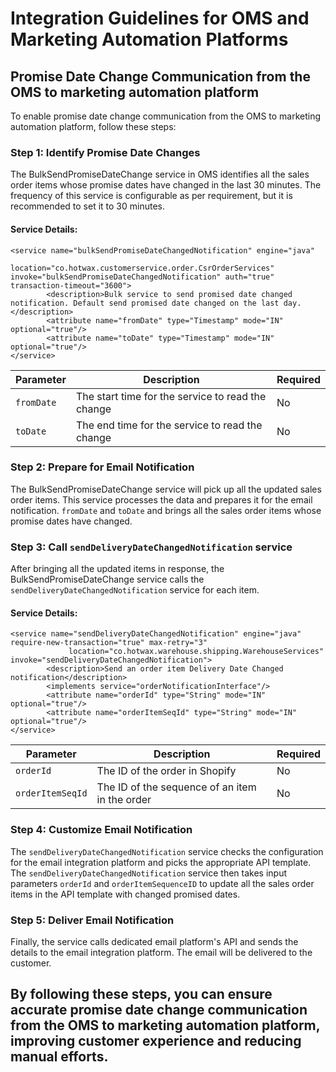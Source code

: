 # Integration Guidelines for OMS and Marketing Automation Platforms

## Promise Date Change Communication from the OMS to marketing automation platform

To enable promise date change communication from the OMS to marketing automation platform, follow these steps:

### Step 1: Identify Promise Date Changes

The BulkSendPromiseDateChange service in OMS identifies all the sales order items whose promise dates have changed in the last 30 minutes. The frequency of this service is configurable as per requirement, but it is recommended to set it to 30 minutes.

#### Service Details:
```
<service name="bulkSendPromiseDateChangedNotification" engine="java"
             location="co.hotwax.customerservice.order.CsrOrderServices" invoke="bulkSendPromiseDateChangedNotification" auth="true" transaction-timeout="3600">
        <description>Bulk service to send promised date changed notification. Default send promised date changed on the last day.</description>
        <attribute name="fromDate" type="Timestamp" mode="IN" optional="true"/>
        <attribute name="toDate" type="Timestamp" mode="IN" optional="true"/>
</service>
```
| Parameter | Description | Required |
|-----------|-------------|----------|
| `fromDate` | The start time for the service to read the change | No |
| `toDate` | The end time for the service to read the change| No |

### Step 2: Prepare for Email Notification

The BulkSendPromiseDateChange service will pick up all the updated sales order items. This service processes the data and prepares it for the email notification.  `fromDate` and `toDate` and brings all the sales order items whose promise dates have changed.

### Step 3: Call `sendDeliveryDateChangedNotification` service
After bringing all the updated items in response, the BulkSendPromiseDateChange service calls the `sendDeliveryDateChangedNotification` service for each item.

#### Service Details:
```
<service name="sendDeliveryDateChangedNotification" engine="java" require-new-transaction="true" max-retry="3"
             location="co.hotwax.warehouse.shipping.WarehouseServices" invoke="sendDeliveryDateChangedNotification">
        <description>Send an order item Delivery Date Changed notification</description>
        <implements service="orderNotificationInterface"/>
        <attribute name="orderId" type="String" mode="IN" optional="true"/>
        <attribute name="orderItemSeqId" type="String" mode="IN" optional="true"/>
</service>
```
| Parameter | Description | Required |
|-----------|-------------|----------|
| `orderId` | The ID of the order in Shopify | No |
| `orderItemSeqId` | The ID of the sequence of an item in the order | No |

### Step 4: Customize Email Notification
The `sendDeliveryDateChangedNotification` service checks the configuration for the email integration platform and picks the appropriate API template. The `sendDeliveryDateChangedNotification` service then takes input parameters `orderId` and `orderItemSequenceID` to update all the sales order items in the API template with changed promised dates.

### Step 5: Deliver Email Notification

Finally, the service calls dedicated email platform's API and sends the details to the email integration platform. The email will be delivered to the customer. 

## By following these steps, you can ensure accurate promise date change communication from the OMS to marketing automation platform, improving customer experience and reducing manual efforts.













